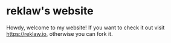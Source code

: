 # reklaw's website

Howdy, welcome to my website! If you want to check it out visit https://reklaw.io, otherwise you can fork it.
